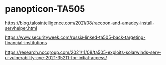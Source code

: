 # panopticon-TA505

https://blog.talosintelligence.com/2021/08/raccoon-and-amadey-install-servhelper.html

https://www.securityweek.com/russia-linked-ta505-back-targeting-financial-institutions

https://research.nccgroup.com/2021/11/08/ta505-exploits-solarwinds-serv-u-vulnerability-cve-2021-35211-for-initial-access/
